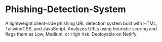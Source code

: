 # Phishing-Detection-System
A lightweight client-side phishing URL detection system built with HTML, TailwindCSS, and JavaScript. Analyzes URLs using heuristic scoring and flags them as Low, Medium, or High risk. Deployable on Netlify.
